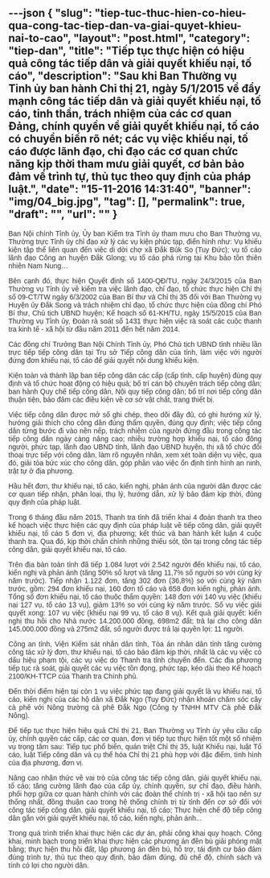 ---json
{
    "slug": "tiep-tuc-thuc-hien-co-hieu-qua-cong-tac-tiep-dan-va-giai-quyet-khieu-nai-to-cao",
    "layout": "post.html",
    "category": "tiep-dan",
    "title": "Tiếp tục thực hiện có hiệu quả công tác tiếp dân và giải quyết khiếu nại, tố cáo",
    "description": "Sau khi Ban Thường vụ Tỉnh ủy ban hành Chỉ thị 21, ngày 5/1/2015 về đẩy mạnh công tác tiếp dân và giải quyết khiếu nại, tố cáo, tinh thần, trách nhiệm của các cơ quan Đảng, chính quyền về giải quyết khiếu nại, tố cáo có chuyển biến rõ nét; các vụ việc khiếu nại, tố cáo được lãnh đạo, chỉ đạo các cơ quan chức năng kịp thời tham mưu giải quyết, cơ bản bảo đảm về trình tự, thủ tục theo quy định của pháp luật.",
    "date": "15-11-2016 14:31:40",
    "banner": "img/04_big.jpg",
    "tag": [],
    "permalink": true,
    "draft": "",
    "url": ""
}
---
<p style="color: rgb(51, 51, 51); font-family: Arial, sans-serif; text-align: justify;">Ban Nội chính Tỉnh ủy, Ủy ban Kiểm tra Tỉnh ủy tham mưu cho Ban Thường vụ, Thường trực Tỉnh ủy chỉ đạo xử lý các vụ kiện phức tạp, điển hình như: Vụ khiếu kiện tập thể liên quan đến việc di dời chợ xã Đắk Búk So (Tuy Đức); vụ tố cáo lãnh đạo Công an huyện Đắk Glong; vụ tố cáo phá rừng tại Khu bảo tồn thiên nhiên Nam Nung…</p><p style="color: rgb(51, 51, 51); font-family: Arial, sans-serif; text-align: justify;">Bên cạnh đó, thực hiện Quyết định số 1400-QĐ/TU, ngày 24/3/2015 của Ban Thường vụ Tỉnh ủy về kiểm tra việc lãnh đạo, chỉ đạo, tổ chức thực hiện Chỉ thị số 09-CT/TW ngày 6/3/2002 của Ban Bí thư và Chỉ thị 35 đối với Ban Thường vụ Huyện ủy Đắk Song và trách nhiệm chỉ đạo, tổ chức thực hiện của đồng chí Phó Bí thư, Chủ tịch UBND huyện; Kế hoạch số 61-KH/TU, ngày 15/5/2015 của Ban Thường vụ Tỉnh ủy, Đoàn rà soát số 1431 thực hiện việc rà soát các cuộc thanh tra kinh tế - xã hội từ đầu năm 2011 đến hết năm 2014.</p><p style="color: rgb(51, 51, 51); font-family: Arial, sans-serif; text-align: justify;">Các đồng chí Trưởng Ban Nội Chính Tỉnh ủy, Phó Chủ tịch UBND tỉnh nhiều lần trực tiếp tiếp công dân tại Trụ sở Tiếp công dân của tỉnh, làm việc với người đứng đơn khiếu nại, tố cáo để giải quyết nội dung khiếu kiện.</p><p style="color: rgb(51, 51, 51); font-family: Arial, sans-serif; text-align: justify;">Kiện toàn và thành lập ban tiếp công dân các cấp (cấp tỉnh, cấp huyện) đúng quy định và tổ chức hoạt động có hiệu quả; bố trí cán bộ chuyên trách tiếp công dân; ban hành Quy chế tiếp công dân, Nội quy tiếp công dân; bố trí nơi tiếp công dân thuận tiện, bảo đảm các điều kiện về cơ sở vật chất, trang thiết bị.</p><p style="color: rgb(51, 51, 51); font-family: Arial, sans-serif; text-align: justify;">Việc tiếp công dân được mở sổ ghi chép, theo dõi đầy đủ, có ghi hướng xử lý, hướng giải thích cho công dân đúng thẩm quyền, đúng quy định; việc tiếp công dân từng bước đi vào nền nếp, trách nhiệm của người đứng đầu trong công tác tiếp công dân ngày càng nâng cao; nhiều trường hợp khiếu nại, tố cáo đông người, phức tạp, lãnh đạo UBND tỉnh, lãnh đạo UBND huyện, thị xã tổ chức đối thoại trực tiếp với công dân, làm rõ nguyên nhân, xem xét toàn diện vụ việc, qua đó, giải tỏa bức xúc cho công dân, góp phần vào việc ổn định tình hình an ninh, trật tự ở địa phương.</p><p style="color: rgb(51, 51, 51); font-family: Arial, sans-serif; text-align: justify;">Hầu hết đơn, thư khiếu nại, tố cáo, kiến nghị, phản ánh của người dân được các cơ quan tiếp nhận, phân loại, thụ lý, hướng dẫn, xử lý bảo đảm kịp thời, đúng quy định của pháp luật.</p><p style="color: rgb(51, 51, 51); font-family: Arial, sans-serif; text-align: justify;">Trong 6 tháng đầu năm 2015, Thanh tra tỉnh đã triển khai 4 đoàn thanh tra theo kế hoạch việc thực hiện các quy định của pháp luật về tiếp công dân, giải quyết khiếu nại, tố cáo 5 đơn vị, địa phương; kết thúc và ban hành kết luận 4 cuộc thanh tra. Qua đó, kịp thời chấn chỉnh những thiếu sót, tồn tại trong công tác tiếp công dân, giải quyết khiếu nại, tố cáo.</p><p style="color: rgb(51, 51, 51); font-family: Arial, sans-serif; text-align: justify;">Trên địa bàn toàn tỉnh đã tiếp 1.084 lượt với 2.542 người đến khiếu nại, tố cáo, kiến nghị và phản ánh (tăng 50% số lượt và tăng 11,7% số người so với cùng kỳ năm trước). Tiếp nhận 1.122 đơn, tăng 302 đơn (36,8%) so với cùng kỳ năm trước, gồm: 294 đơn khiếu nại, 160 đơn tố cáo và 658 đơn kiến nghị, phản ánh. Tổng số đơn khiếu nại, tố cáo thuộc thẩm quyền: 148 đơn với 140 vụ việc (khiếu nại 127 vụ, tố cáo 13 vụ), giảm 13% so với cùng kỳ năm trước. Số vụ việc giải quyết xong: 107 vụ việc (khiếu nại 99 vụ, tố cáo 8 vụ). Kết quả giải quyết: kiến nghị thu hồi cho Nhà nước 14.200.000 đồng, 698m2 đất; trả lại cho công dân 145.000.000 đồng và 275m2 đất, số người được trả lại quyền lợi: 11 người.</p><p style="color: rgb(51, 51, 51); font-family: Arial, sans-serif; text-align: justify;">Công an tỉnh, Viện Kiểm sát nhân dân tỉnh, Tòa án nhân dân tỉnh tăng cường công tác xử lý đơn, thư khiếu nại, tố cáo bảo đảm kịp thời, nhất là các vụ việc có dấu hiệu phạm tội, các vụ việc do Thanh tra tỉnh chuyển đến. Các địa phương tiếp tục rà soát, giải quyết các vụ việc tồn đọng, phức tạp, kéo dài theo Kế hoạch 2100/KH-TTCP của Thanh tra Chính phủ.</p><p style="color: rgb(51, 51, 51); font-family: Arial, sans-serif; text-align: justify;">Đến thời điểm hiện tại còn 1 vụ việc phức tạp đang giải quyết là vụ khiếu nại, tố cáo, kiến nghị của các hộ dân xã Đắk Ngo (Tuy Đức) nhận khoán chăm sóc cây cà phê với Nông trường cà phê Đắk Ngo (Công ty TNHH MTV Cà phê Đắk Nông).</p><p style="color: rgb(51, 51, 51); font-family: Arial, sans-serif; text-align: justify;">Để tiếp tục thực hiện hiệu quả Chỉ thị 21, Ban Thường vụ Tỉnh ủy yêu cầu cấp ủy, chính quyền các cấp, các cơ quan, đơn vị tiếp tục thực hiện tốt một số nhiệm vụ trọng tâm sau: Tiếp tục phổ biến, quán triệt Chỉ thị 35, luật Khiếu nại, luật Tố cáo, luật Tiếp công dân và cụ thể hóa Chỉ thị 21 phù hợp với đặc điểm, tình hình của địa phương, đơn vị.</p><p style="color: rgb(51, 51, 51); font-family: Arial, sans-serif; text-align: justify;">Nâng cao nhận thức về vai trò của công tác tiếp công dân, giải quyết khiếu nại, tố cáo; tăng cường lãnh đạo của cấp ủy, chính quyền, sự chỉ đạo, điều hành, phối hợp giữa cơ quan hành chính với các đoàn thể chính trị - xã hội tạo nên sự thống nhất, đồng thuận cao trong hệ thống chính trị từ tỉnh đến cơ sở đối với công tác tiếp công dân, giải quyết khiếu nại, tố cáo; Thực hiện chế độ tiếp công dân gắn với giải quyết khiếu nại, tố cáo, kiến nghị, phản ánh...</p><p style="color: rgb(51, 51, 51); font-family: Arial, sans-serif; text-align: justify;">Trong quá trình triển khai thực hiện các dự án, phải công khai quy hoạch. Công khai, minh bạch trong triển khai thực hiện các phương án đền bù giải phóng mặt bằng; thực hiện thu hồi đất, lập phương án đền bù, hỗ trợ, tái định cư bảo đảm đúng trình tự, thủ tục theo quy định, bảo đảm đúng, đủ chế độ, chính sách và tính có lợi cho người dân.</p>